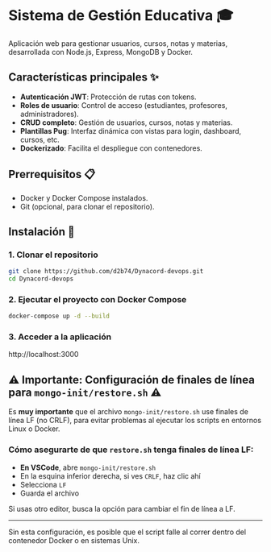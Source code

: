 # Sistema de Gestión Educativa 🎓

Aplicación web para gestionar usuarios, cursos, notas y materias, desarrollada con Node.js, Express, MongoDB y Docker.

## Características principales ✨
- **Autenticación JWT**: Protección de rutas con tokens.
- **Roles de usuario**: Control de acceso (estudiantes, profesores, administradores).
- **CRUD completo**: Gestión de usuarios, cursos, notas y materias.
- **Plantillas Pug**: Interfaz dinámica con vistas para login, dashboard, cursos, etc.
- **Dockerizado**: Facilita el despliegue con contenedores.

## Prerrequisitos 📋
- Docker y Docker Compose instalados.
- Git (opcional, para clonar el repositorio).

## Instalación 🚀

### 1. Clonar el repositorio
```bash
git clone https://github.com/d2b74/Dynacord-devops.git
cd Dynacord-devops
```
### 2. Ejecutar el proyecto con Docker Compose
```bash
docker-compose up -d --build
```

### 3. Acceder a la aplicación

http://localhost:3000

## ⚠️ Importante: Configuración de finales de línea para `mongo-init/restore.sh` ⚠️

Es **muy importante** que el archivo `mongo-init/restore.sh` use finales de línea LF (no CRLF), para evitar problemas al ejecutar los scripts en entornos Linux o Docker.

### Cómo asegurarte de que `restore.sh` tenga finales de línea LF:

- **En VSCode**, abre `mongo-init/restore.sh`
- En la esquina inferior derecha, si ves `CRLF`, haz clic ahí
- Selecciona `LF`
- Guarda el archivo

Si usas otro editor, busca la opción para cambiar el fin de línea a LF.

---

Sin esta configuración, es posible que el script falle al correr dentro del contenedor Docker o en sistemas Unix.


